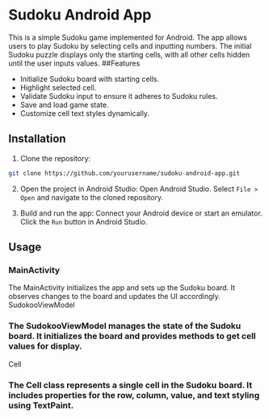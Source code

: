 # Sudoku Android App

This is a simple Sudoku game implemented for Android. The app allows users to play Sudoku by selecting cells and inputting numbers. The initial Sudoku puzzle displays only the starting cells, with all other cells hidden until the user inputs values.
##Features

 - Initialize Sudoku board with starting cells.
 - Highlight selected cell.
 - Validate Sudoku input to ensure it adheres to Sudoku rules.
 - Save and load game state.
 - Customize cell text styles dynamically.

## Installation

   1. Clone the repository:

```sh
git clone https://github.com/yourusername/sudoku-android-app.git
```
 2. Open the project in Android Studio:
      Open Android Studio.
      Select `File > Open` and navigate to the cloned repository.

   3. Build and run the app:
        Connect your Android device or start an emulator.
        Click the `Run` button in Android Studio.

## Usage
### MainActivity

The MainActivity initializes the app and sets up the Sudoku board. It observes changes to the board and updates the UI accordingly.
SudokooViewModel

### The SudokooViewModel manages the state of the Sudoku board. It initializes the board and provides methods to get cell values for display.
Cell

### The Cell class represents a single cell in the Sudoku board. It includes properties for the row, column, value, and text styling using TextPaint.
